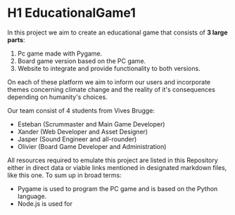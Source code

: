 # H1 EducationalGame1
In this project we aim to create an educational game that consists of **3 large parts**:
 
1. Pc game made with Pygame.
2. Board game version based on the PC game.
3. Website to integrate and provide functionality to both versions.

On each of these platform we aim to inform our users and incorporate themes concerning climate change and the reality of it's consequences depending on humanity's choices.

Our team consist of 4 students from Vives Brugge:
- Esteban (Scrummaster and Main Game Developer)
- Xander (Web Developer and Asset Designer)
- Jasper (Sound Engineer and all-rounder)
- Olivier (Board Game Developer and Administration)

All resources required to emulate this project are listed in this Repository either in direct data or viable links mentioned in designated markdown files, like this one.
To sum up in broad terms:
- Pygame is used to program the PC game and is based on the Python language.
- Node.js is used for 
